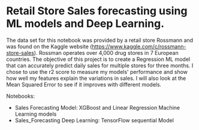 # Retail Store Sales forecasting using ML models and Deep Learning.

The data set for this notebook was provided by a retail store Rossmann and was found on the Kaggle website (https://www.kaggle.com/c/rossmann-store-sales). Rossman operates over 4,000 drug stores in 7 European countries. The objective of this project is to create a Regression ML model that can accurately predict daily sales for multiple stores for three months. I chose to use the r2 score to measure my models' performance and show how well my features explain the variations in sales. I will also look at the Mean Squared Error to see if it improves with different models.

Notebooks:
- Sales Forecasting Model:  XGBoost and Linear Regression Machine Learning models
- Sales_Forecasting Deep Learning: TensorFlow sequential Model
